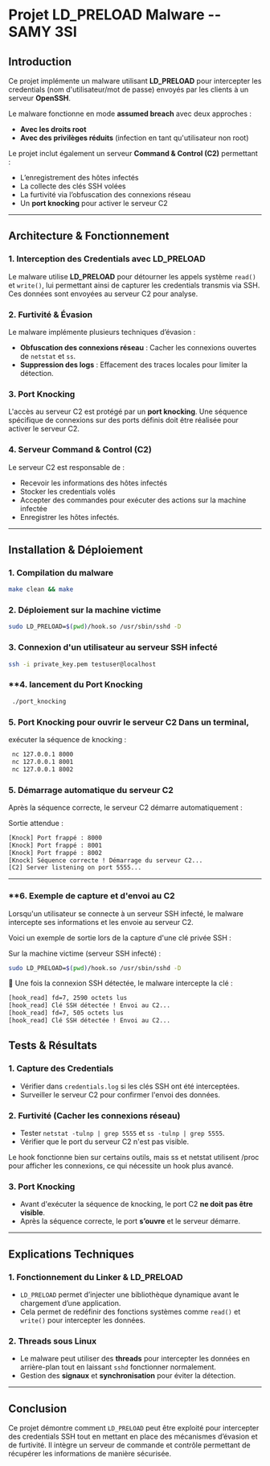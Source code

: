 # **Projet LD_PRELOAD Malware** -- **SAMY 3SI**

## **Introduction**

Ce projet implémente un malware utilisant **LD_PRELOAD** pour intercepter les credentials (nom d'utilisateur/mot de passe) envoyés par les clients à un serveur **OpenSSH**.

Le malware fonctionne en mode **assumed breach** avec deux approches :
- **Avec les droits root** 
- **Avec des privilèges réduits** (infection en tant qu'utilisateur non root)

Le projet inclut également un serveur **Command & Control (C2)** permettant :
- L’enregistrement des hôtes infectés
- La collecte des clés SSH volées
- La furtivité via l’obfuscation des connexions réseau
- Un **port knocking** pour activer le serveur C2

---

## **Architecture & Fonctionnement**

### **1. Interception des Credentials avec LD_PRELOAD**

Le malware utilise **LD_PRELOAD** pour détourner les appels système `read()` et `write()`, lui permettant ainsi de capturer les credentials transmis via SSH. Ces données sont envoyées au serveur C2 pour analyse.

### **2. Furtivité & Évasion**

Le malware implémente plusieurs techniques d’évasion :
- **Obfuscation des connexions réseau** : Cacher les connexions ouvertes de `netstat` et `ss`.
- **Suppression des logs** : Effacement des traces locales pour limiter la détection.

### **3. Port Knocking**

L'accès au serveur C2 est protégé par un **port knocking**. Une séquence spécifique de connexions sur des ports définis doit être réalisée pour activer le serveur C2.

### **4. Serveur Command & Control (C2)**

Le serveur C2 est responsable de :
- Recevoir les informations des hôtes infectés
- Stocker les credentials volés
- Accepter des commandes pour exécuter des actions sur la machine infectée
- Enregistrer les hôtes infectés.


---

## **Installation & Déploiement**

### **1. Compilation du malware**

```bash
make clean && make
```

### **2. Déploiement sur la machine victime**

```bash
sudo LD_PRELOAD=$(pwd)/hook.so /usr/sbin/sshd -D
```

### **3. Connexion d'un utilisateur au serveur SSH infecté**

```bash
ssh -i private_key.pem testuser@localhost
```

### **4. lancement du Port Knocking 
```bash
 ./port_knocking
 ```   

### **5. Port Knocking pour ouvrir le serveur C2** Dans un terminal, 

exécuter la séquence de knocking : 
```bash
 nc 127.0.0.1 8000
 nc 127.0.0.1 8001
 nc 127.0.0.1 8002
 ```

### **5. Démarrage automatique du serveur C2**

Après la séquence correcte, le serveur C2 démarre automatiquement :

Sortie attendue :

```bash
[Knock] Port frappé : 8000
[Knock] Port frappé : 8001
[Knock] Port frappé : 8002
[Knock] Séquence correcte ! Démarrage du serveur C2...
[C2] Server listening on port 5555...
```

---


### **6. Exemple de capture et d'envoi au C2
Lorsqu'un utilisateur se connecte à un serveur SSH infecté, le malware intercepte ses informations et les envoie au serveur C2. 

Voici un exemple de sortie lors de la capture d'une clé privée SSH :

 Sur la machine victime (serveur SSH infecté) :

```bash
sudo LD_PRELOAD=$(pwd)/hook.so /usr/sbin/sshd -D
```

🔹 Une fois la connexion SSH détectée, le malware intercepte la clé :

```bash
[hook_read] fd=7, 2590 octets lus
[hook_read] Clé SSH détectée ! Envoi au C2...
[hook_read] fd=7, 505 octets lus
[hook_read] Clé SSH détectée ! Envoi au C2...

```


## **Tests & Résultats**

### **1. Capture des Credentials**

- Vérifier dans `credentials.log` si les clés SSH ont été interceptées.
- Surveiller le serveur C2 pour confirmer l'envoi des données.

### **2. Furtivité (Cacher les connexions réseau)**

- Tester `netstat -tulnp | grep 5555` et `ss -tulnp | grep 5555`.
- Vérifier que le port du serveur C2 n'est pas visible.

Le hook fonctionne bien sur certains outils, mais ss et netstat utilisent /proc pour afficher les connexions, ce qui nécessite un hook plus avancé.

### **3. Port Knocking**

- Avant d'exécuter la séquence de knocking, le port C2 **ne doit pas être visible**.
- Après la séquence correcte, le port **s’ouvre** et le serveur démarre.

---

## **Explications Techniques**

### **1. Fonctionnement du Linker & LD_PRELOAD**

- `LD_PRELOAD` permet d’injecter une bibliothèque dynamique avant le chargement d’une application.
- Cela permet de redéfinir des fonctions systèmes comme `read()` et `write()` pour intercepter les données.

### **2. Threads sous Linux**

- Le malware peut utiliser des **threads** pour intercepter les données en arrière-plan tout en laissant `sshd` fonctionner normalement.
- Gestion des **signaux** et **synchronisation** pour éviter la détection.

---


## **Conclusion**

Ce projet démontre comment `LD_PRELOAD` peut être exploité pour intercepter des credentials SSH tout en mettant en place des mécanismes d’évasion et de furtivité. Il intègre un serveur de commande et contrôle permettant de récupérer les informations de manière sécurisée. 

